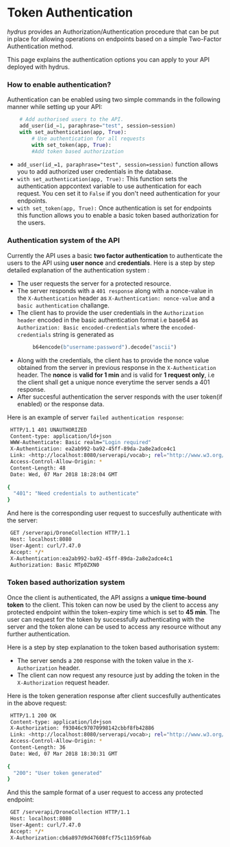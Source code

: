 # Token Authentication

*hydrus* provides an Authorization/Authentication procedure that can be put in place for allowing operations on endpoints based on a simple Two-Factor Authentication method.

This page explains the authentication options you can apply to your API deployed with hydrus.

### How to enable authentication?

Authentication can be enabled using two simple commands in the following manner while setting up your API:

```python
    # Add authorised users to the API.
    add_user(id_=1, paraphrase="test", session=session)
    with set_authentication(app, True):
        # Use authentication for all requests
        with set_token(app, True):
        #Add token based authorization
```
- `add_user(id_=1, paraphrase="test", session=session)` function allows you to add authorized user
   credentials in the database.
- `with set_authentication(app, True):` This function sets the authentication appcontext variable 
   to use authentication for each request. You cen set it to `False` if you don't need authentication
   for your endpoints.
- `with set_token(app, True):` Once authentication is set for endpoints this function allows you to enable    a basic token based authorization for the users.

### Authentication system of the API

Currently the API uses a basic **two factor authentication** to authenticate the users to the API
using **user nonce** and **credentials**.
Here is a step by step detailed explanation of the authentication system :

- The user requests the server for a protected resource.
- The server responds with a `401 response` along with a nonce-value in the `X-Authentication` header
  as `X-Authentication: nonce-value` and a `basic authentication` challange.
- The client has to provide the user credentials in the `Authorization header` encoded in the basic 
  authentication format i.e base64 as `Authorization: Basic encoded-credentials` where the `encoded-credentials` string is generated as
   ``` python
        b64encode(b"username:password").decode("ascii")
   ```
- Along with the credentials, the client has to provide the nonce value obtained from the server in          previous response in the `X-Authentication` header. The **nonce** is **valid for 1 min** and is valid      for **1 request only**, i.e the client shall get a unique nonce everytime the server sends a 401           response.
- After succesful authentication the server responds with the user token(if enabled) or the response data. 


Here is an example of server `failed authentication response`:
``` bash
 HTTP/1.1 401 UNAUTHORIZED
 Content-type: application/ld+json
 WWW-Authenticate: Basic realm="Login required"
 X-Authentication: ea2ab992-ba92-45ff-89da-2a8e2adce4c1
 Link: <http://localhost:8080/serverapi/vocab>; rel="http://www.w3.org/ns/hydra/core#apiDocumentation"
 Access-Control-Allow-Origin: *
 Content-Length: 48
 Date: Wed, 07 Mar 2018 18:28:04 GMT
 
{
  "401": "Need credentials to authenticate"
}
```

And here is the corresponding user request to succesfully authenticate with the server:

``` bash
 GET /serverapi/DroneCollection HTTP/1.1
 Host: localhost:8080
 User-Agent: curl/7.47.0
 Accept: */*
 X-Authentication:ea2ab992-ba92-45ff-89da-2a8e2adce4c1
 Authorization: Basic MTp0ZXN0
```

### Token based authorization system

Once the client is authenticated, the API assigns a **unique time-bound token** to the client.
This token can now be used by the client to access any protected endpoint within the token-expiry time
which is set to **45 min**.
The user can request for the token by successfully authenticating with the server and the token alone 
can be used to access any resource without any further authentication.

Here is a step by step explanation to the token based authorisation system:

- The server sends a `200` response with the token value in the `X-Authorization` header.
- The client can now request any resource just by adding the token in the `X-Authorization` request
  header.

Here is the token generation response after client succesfully authenticates in the above request:

``` bash
 HTTP/1.1 200 OK
 Content-type: application/ld+json
 X-Authorization: f93046c97070998142cbbf8fb42886
 Link: <http://localhost:8080/serverapi/vocab>; rel="http://www.w3.org/ns/hydra/core#apiDocumentation"
 Access-Control-Allow-Origin: *
 Content-Length: 36
 Date: Wed, 07 Mar 2018 18:30:31 GMT
 
{
  "200": "User token generated"
}
``` 

And this the sample format of a user request to access any protected endpoint:

``` bash
 GET /serverapi/DroneCollection HTTP/1.1
 Host: localhost:8080
 User-Agent: curl/7.47.0
 Accept: */*
 X-Authorization:cb6a897d9d47608fcf75c11b59f6ab
```
